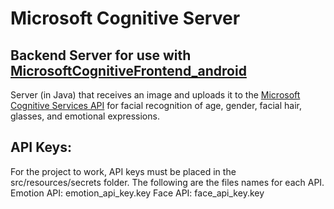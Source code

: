# Microsoft Cognitive Server
## Backend Server for use with [MicrosoftCognitiveFrontend_android](https://github.com/jalexanderqed/MicrosoftCognitiveFrontend_android)

Server (in Java) that receives an image and uploads it to 
the [Microsoft Cognitive Services API](https://www.microsoft.com/cognitive-services) for facial recognition 
of age, gender, facial hair, glasses, and emotional expressions.

## API Keys:
For the project to work, API keys must be placed in the src/resources/secrets folder. The following are the files names for each API.
Emotion API: emotion_api_key.key
Face API: face_api_key.key
